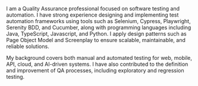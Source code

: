 I am a Quality Assurance professional focused on software testing and automation. 
I have strong experience designing and implementing test automation frameworks using tools such as Selenium, Cypress, Playwright, 
Serenity BDD, and Cucumber, along with programming languages including Java, TypeScript, Javascript, and Python. 
I apply design patterns such as Page Object Model and Screenplay to ensure scalable, maintainable, and reliable solutions.

My background covers both manual and automated testing for web, mobile, API, cloud, and AI-driven systems. 
I have also contributed to the definition and improvement of QA processes, including exploratory and regression testing.
